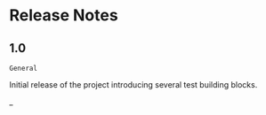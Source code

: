 # Release Notes

## 1.0

`General`

Initial release of the project introducing several test building blocks.

_